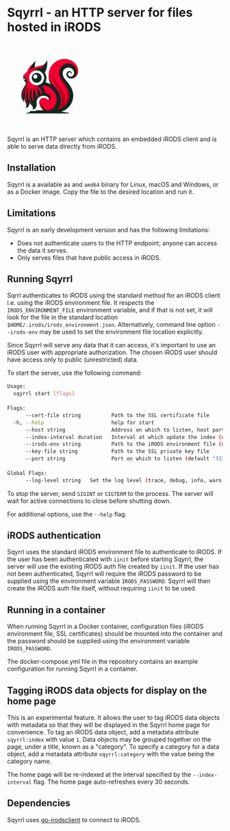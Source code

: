 
# Sqyrrl - an HTTP server for files hosted in iRODS

<img src="sqyrrl.jpg" alt="Sqyrrl" width="200"/>

Sqyrrl is an HTTP server which contains an embedded iRODS client and is able to
serve data directly from iRODS.

## Installation

Sqyrrl is a available as and `amd64` binary for Linux, macOS and Windows,
or as a Docker image. Copy the file to the desired location and run it.

## Limitations

Sqyrrl is an early development version and has the following limitations:

- Does not authenticate users to the HTTP endpoint; anyone can access the data it serves.
- Only serves files that have public access in iRODS.

## Running Sqyrrl

Sqrrl authenticates to iRODS using the standard method for an iRODS client i.e.
using the iRODS environment file. It respects the `IRODS_ENVIRONMENT_FILE` environment
variable, and if that is not set, it will look for the file in the standard location
`$HOME/.irods/irods_environment.json`. Alternatively, command line option `--irods-env`
may be used to set the environment file location explicitly.

Since Sqyrrl will serve any data that it can access, it's important to use an iRODS user
with appropriate authorization. The chosen iRODS user should have access only to public
(unrestricted) data.

To start the server, use the following command:

```sh
Usage:
  sqyrrl start [flags]

Flags:
      --cert-file string          Path to the SSL certificate file
  -h, --help                      help for start
      --host string               Address on which to listen, host part (default "localhost")
      --index-interval duration   Interval at which update the index (default 1m0s)
      --irods-env string          Path to the iRODS environment file (default "/Users/kdj/.irods/irods_environment.json")
      --key-file string           Path to the SSL private key file
      --port string               Port on which to listen (default "3333")

Global Flags:
      --log-level string   Set the log level (trace, debug, info, warn, error) (default "info")

```

To stop the server, send `SIGINT` or `SIGTERM` to the process. The server will wait for
active connections to close before shutting down.

For additional options, use the `--help` flag.


## iRODS authentication

Sqyrrl uses the standard iRODS environment file to authenticate to iRODS. If the user has been
authenticated with `iinit` before starting Sqyrrl, the server will use the existing iRODS auth
file created by `iinit`. If the user has not been authenticated, Sqyrrl will require the iRODS
password to be supplied using the environment variable `IRODS_PASSWORD`. Sqyrrl will then create
the iRODS auth file itself, without requiring `iinit` to be used.

## Running in a container

When running Sqyrrl in a Docker container, configuration files (iRODS environment file, SSL
certificates) should be mounted into the container and the password should be supplied using
the environment variable `IRODS_PASSWORD`.

The docker-compose.yml file in the repository contains an example configuration for running
Sqyrrl in a container.

## Tagging iRODS data objects for display on the home page

This is an experimental feature. It allows the user to tag iRODS data objects with metadata so
that  they will be displayed in the Sqyrrl home page for convenience. To tag an iRODS data object,
add a  metadata attribute `sqyrrl:index` with value `1`. Data objects may be  grouped together
on the page,  under a title, known as a "category". To specify a category for a data object,
add a metadata attribute `sqyrrl:category` with the  value being the category name.

The home page will be re-indexed at the interval specified by the `--index-interval` flag. The
home page auto-refreshes every 30 seconds.

## Dependencies

Sqyrrl uses [go-irodsclient](https://github.com/cyverse/go-irodsclient) to connect to iRODS. 